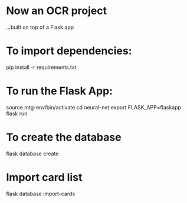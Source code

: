 # Now an OCR project
...built on top of a Flask.app

# To import dependencies:
pip install -r requirements.txt 

# To run the Flask App:
source mtg-env/bin/activate
cd neural-net
export FLASK_APP=flaskapp
flask run

# To create the database
flask database create

# Import card list
flask database import-cards